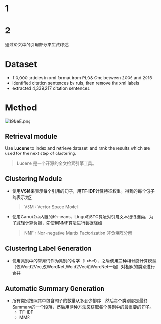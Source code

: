 # 1

# 2

通过论文中的引用部分来生成综述

# Dataset

- 110,000 articles in xml format from PLOS One between 2006 and 2015
- identified citation sentences by ruls, then remove the xml labels
- extracted 4,339,217 citation sentences.

# Method

![l9NeE.png](https://s1.ax2x.com/2018/04/17/l9NeE.png)

## Retrieval module

Use **Lucene** to index and retrieve dataset, and rank the results which are used for the next step of clustering.

> Lucene 是一个开源的全文检索引擎工具。

## Clustering Module

- 使用**VSM**来表示每个引用的句子，用**TF-IDF**计算特征权重。得到的每个句子的表示为$\sum$

  > VSM : Vector Space Model

- 使用Carrot2中内置的K-means、Lingo和STC算法对引用文本进行据类。为了减轻计算负担，先使用NMF算法进行数据降维

  > NMF : Non-negative Martix Factorization 非负矩阵分解

## Clustering Label Generation

- 使用类别中的常用词作为类别的名字（Label），之后使用三种相似度计算模型（仅Word2Vec,仅WordNet,Word2Vec和WordNet一起）对相似的类别进行合并

## Automatic Summary Generation

- 所有类别按照其中包含句子的数量从多到少排序，然后每个类别都是最终Summary的一个段落，然后用两种方法来获取每个类别中的最重要的句子。
  - TF-IDF
  - MMR